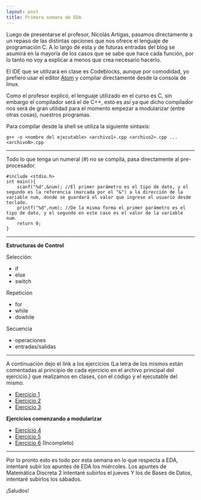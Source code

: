 ```yaml
---
layout: post
title: Primera semana de EDA
---
```


Luego de presentarse el profesor, Nicolás Artigas, pasamos directamente a un repaso de las distintas opciones que nos ofrece el lenguaje de programación C.
A lo largo de esta y de futuras entradas del blog se asumirá en la mayoría de los casos que se sabe que hace cada función, por lo tanto no voy a explicar a menos que crea necesario hacerlo.

El IDE que se utilizará en clase es Codeblocks, aunque por comodidad, yo prefiero usar el editor [Atom](https://atom.io) y compilar directamente desde la consola de linux.

Como el profesor explicó, el lenguaje utilizado en el curso es C, sin embargo el compilador será el de C++, esto es así ya que dicho compilador nos será de gran utilidad para el momento empezar a modularizar (entre otras cosas), nuestros programas.

Para compilar desde la shell se utiliza la siguiente sintaxis:

    g++ -o <nombre del ejecutable> <archivo1>.cpp <archivo2>.cpp ... <archivoN>.cpp

---

Todo lo que tenga un numeral (#) no se compila, pasa directamente al pre-procesador.

    #include <stdio.h>
    int main(){
        scanf("%d",&num); //El primer parámetro es el tipo de dato, y el segundo es la referencia (marcada por el "&") a la dirección de la variable num, donde se guardará el valor que ingrese el usuario desde teclado.
        printf("%d",num); //De la misma forma el primer parámetro es el tipo de dato, y el segundo en este caso es el valor de la variable num.
        return 0;
    }

---

**Estructuras de Control**

Selección:
- if
- else
- switch

Repetición
- for
- while
- dowhile

Secuencia
- operaciones
- entradas/salidas

---

A continuación dejo el link a los ejercicios (La letra de los mismos están comentadas al principio de cada ejercicio en el archivo principal del ejercicio.) que realizamos en clases, con el código y el ejecutable del mismo.

+ [Ejercicio 1](https://github.com/Ctrl4/Estructura-de-Datos-y-Algoritmos/tree/master/Semana%2001/Ejercicio01)
+ [Ejercicio 2](https://github.com/Ctrl4/Estructura-de-Datos-y-Algoritmos/tree/master/Semana%2001/Ejercicio02)
+ [Ejercicio 3](https://github.com/Ctrl4/Estructura-de-Datos-y-Algoritmos/tree/master/Semana%2001/Ejercicio03)

**Ejercicios comenzando a modularizar**

+ [Ejercicio 4](https://github.com/Ctrl4/Estructura-de-Datos-y-Algoritmos/tree/master/Semana%2001/Ejercicio04)
+ [Ejercicio 5](https://github.com/Ctrl4/Estructura-de-Datos-y-Algoritmos/tree/master/Semana%2001/Ejercicio05)
+ [Ejercicio 6](https://github.com/Ctrl4/Estructura-de-Datos-y-Algoritmos/tree/master/Semana%2001/Ejercicio06) (Incompleto)

---


Por lo pronto esto es todo por esta semana en lo que respecta a EDA, intentaré subir los apuntes de EDA los miércoles.
Los apuntes de Matemática Discreta 2 intentaré subirlos el jueves
Y los de Bases de Datos, intentaré subirlos los sábados.

¡Saludos!
